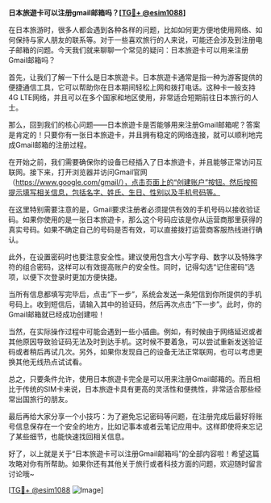 **日本旅遊卡可以注册gmail邮箱吗？[[TG💪+ @esim1088](https://t.me/s/esim1088)]**

在日本旅游时，很多人都会遇到各种各样的问题，比如如何更方便地使用网络、如何保持与家人朋友的联系等。对于一些喜欢旅行的人来说，可能还会涉及到注册电子邮箱的问题。今天我们就来聊聊一个常见的疑问：日本旅遊卡可以用来注册Gmail邮箱吗？

首先，让我们了解一下什么是日本旅遊卡。日本旅遊卡通常是指一种为游客提供的便捷通信工具，它可以帮助你在日本期间轻松上网和拨打电话。这种卡一般支持4G LTE网络，并且可以在多个国家和地区使用，非常适合短期前往日本旅行的人士。

那么，回到我们的核心问题——日本旅遊卡是否能够用来注册Gmail邮箱呢？答案是肯定的！只要你有一张日本旅遊卡，并且拥有稳定的网络连接，就可以顺利地完成Gmail邮箱的注册过程。

在开始之前，我们需要确保你的设备已经插入了日本旅遊卡，并且能够正常访问互联网。接下来，打开浏览器并访问Gmail官网（https://www.google.com/gmail/），点击页面上的“创建账户”按钮。然后按照提示填写相关信息，包括名字、姓氏、生日、性别以及手机号码等。

在这里特别需要注意的是，Gmail要求注册者必须提供有效的手机号码以接收验证码。如果你使用的是一张日本旅遊卡，那么这个号码应该是你从运营商那里获得的真实号码。如果不确定自己的号码是否有效，可以直接拨打运营商客服热线进行确认。

此外，在设置密码时也要注意安全性。建议使用包含大小写字母、数字以及特殊字符的组合密码，这样可以有效提高账户的安全性。同时，记得勾选“记住密码”选项，以便下次登录时更加方便快捷。

当所有信息都填写完毕后，点击“下一步”，系统会发送一条短信到你所提供的手机号码上。收到短信后，请输入其中的验证码，然后再次点击“下一步”。此时，你的Gmail邮箱就已经成功创建啦！

当然，在实际操作过程中可能会遇到一些小插曲。例如，有时候由于网络延迟或者其他原因导致验证码无法及时到达手机。这时候不要着急，可以尝试重新发送验证码或者稍后再试几次。另外，如果你发现自己的设备无法正常联网，也可以考虑更换其他无线热点试试看。

总之，只要条件允许，使用日本旅遊卡完全是可以用来注册Gmail邮箱的。而且相比于传统的SIM卡来说，日本旅遊卡具有更高的灵活性和便携性，非常适合那些经常出国旅行的朋友。

最后再给大家分享一个小技巧：为了避免忘记密码等问题，在注册完成后最好将账号信息保存在一个安全的地方，比如记事本或者云笔记应用中。这样即使将来忘记了某些细节，也能快速找回相关信息。

好了，以上就是关于“日本旅遊卡可以注册Gmail邮箱吗”的全部内容啦！希望这篇攻略对你有所帮助。如果你还有其他关于旅行或者科技方面的问题，欢迎随时留言讨论哦~

[[TG💪+ @esim1088](https://t.me/s/esim1088) ![Image](https://i.postimg.cc/4NQfJmqS/Snipaste-2025-05-13-00-14-12.png)]